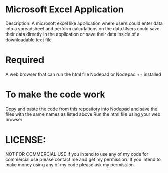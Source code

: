 # Microsoft Excel Application

Description: A microsoft excel like application where users could enter data into a spreadsheet and perform calculations on the data.Users could save their data directly in the application or save their data inside of a downloadable text file. 

# Required 
A web browser that can run the html file
Nodepad or Nodepad ++ installed 

# To make the code work
Copy and paste the code from this repository into Nodepad and save the files with the same names as listed above
Run the html file using your web browser

# LICENSE:

NOT FOR COMMERCIAL USE If you intend to use any of my code for commercial use please contact me and get my permission. If you intend to make money using any of my code please ask my permission.

